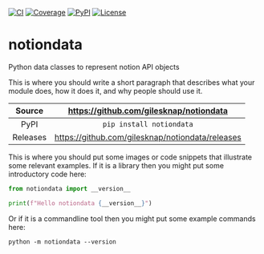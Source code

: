 [![CI](https://github.com/gilesknap/notiondata/actions/workflows/ci.yml/badge.svg)](https://github.com/gilesknap/notiondata/actions/workflows/ci.yml)
[![Coverage](https://codecov.io/gh/gilesknap/notiondata/branch/main/graph/badge.svg)](https://codecov.io/gh/gilesknap/notiondata)
[![PyPI](https://img.shields.io/pypi/v/notiondata.svg)](https://pypi.org/project/notiondata)
[![License](https://img.shields.io/badge/License-Apache%202.0-blue.svg)](https://opensource.org/licenses/Apache-2.0)

# notiondata

Python data classes to represent notion API objects

This is where you should write a short paragraph that describes what your module does,
how it does it, and why people should use it.

Source          | <https://github.com/gilesknap/notiondata>
:---:           | :---:
PyPI            | `pip install notiondata`
Releases        | <https://github.com/gilesknap/notiondata/releases>

This is where you should put some images or code snippets that illustrate
some relevant examples. If it is a library then you might put some
introductory code here:

```python
from notiondata import __version__

print(f"Hello notiondata {__version__}")
```

Or if it is a commandline tool then you might put some example commands here:

```
python -m notiondata --version
```
